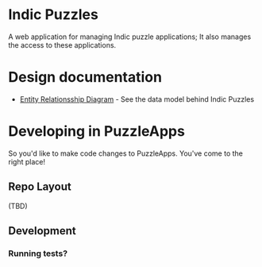 # Indic Puzzles
 A web application for managing Indic puzzle applications; It also manages the access to these applications.
 
# Design documentation
- [Entity Relationsship Diagram](./docs/indic_puzzles_erd.png) - See the data model behind Indic Puzzles

# Developing in PuzzleApps
So you'd like to make code changes to PuzzleApps.  You've come to the right place!

## Repo Layout
(TBD)

## Development

### Running tests?

### 